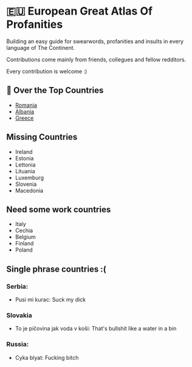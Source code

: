 # 🇪🇺 European Great Atlas Of Profanities
Building an easy guide for swearwords, profanities and insults in every language of The Continent.

Contributions come mainly from friends, collegues and fellow redditors.

Every contribution is welcome :)

## :tada: Over the Top Countries
  - [Romania](Romania.md)
  - [Albania](Albania.md)
  - [Greece](Greece.md)
    
## Missing Countries
 - Ireland
 - Estonia
 - Lettonia
 - Lituania
 - Luxemburg 
 - Slovenia
 - Macedonia

## Need some work countries
  - Italy
  - Cechia
  - Belgium
  - Finland
  - Poland

## Single phrase countries :(

### Serbia:
- Pusi mi kurac: Suck my dick

### Slovakia
- To je pičovina jak voda v koši: That's bullshit like a water in a bin

### Russia:
- Cyka blyat: Fucking bitch
